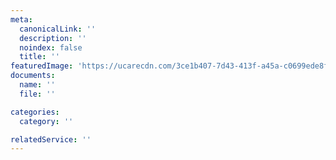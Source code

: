 ```yaml
---
meta:
  canonicalLink: ''
  description: ''
  noindex: false
  title: ''
featuredImage: 'https://ucarecdn.com/3ce1b407-7d43-413f-a45a-c0699ede8f8b/'
documents:
  name: ''
  file: ''

categories:
  category: ''

relatedService: ''
---
```


<!-- Use this to force Gatsby to correctly determine optional images/file schema -->
